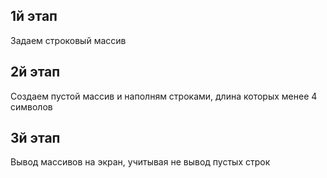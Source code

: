## 1й этап
Задаем строковый массив

## 2й этап
Создаем пустой массив и наполням строками, длина которых менее 4 символов

## 3й этап
Вывод массивов на экран, учитывая не вывод пустых строк